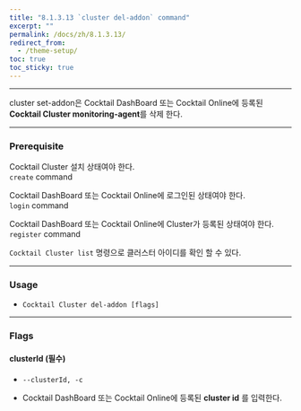 ```yaml
---
title: "8.1.3.13 `cluster del-addon` command"
excerpt: ""
permalink: /docs/zh/8.1.3.13/
redirect_from:
  - /theme-setup/
toc: true
toc_sticky: true
---
```


---
cluster set-addon은 Cocktail DashBoard 또는 Cocktail Online에 등록된 **Cocktail Cluster monitoring-agent**를 삭제 한다. 

---

### Prerequisite
Cocktail Cluster 설치 상태여야 한다.  
`create` command 

Cocktail DashBoard 또는 Cocktail Online에 로그인된 상태여야 한다.  
`login` command 

Cocktail DashBoard 또는 Cocktail Online에 Cluster가 등록된 상태여야 한다.  
`register` command 

`Cocktail Cluster list` 명령으로 클러스터 아이디를 확인 할 수 있다.

----
### Usage

* `Cocktail Cluster del-addon [flags]`

----
### Flags

#### clusterId (필수)

* `--clusterId, -c`

* Cocktail DashBoard 또는 Cocktail Online에 등록된 **cluster id** 를 입력한다.
